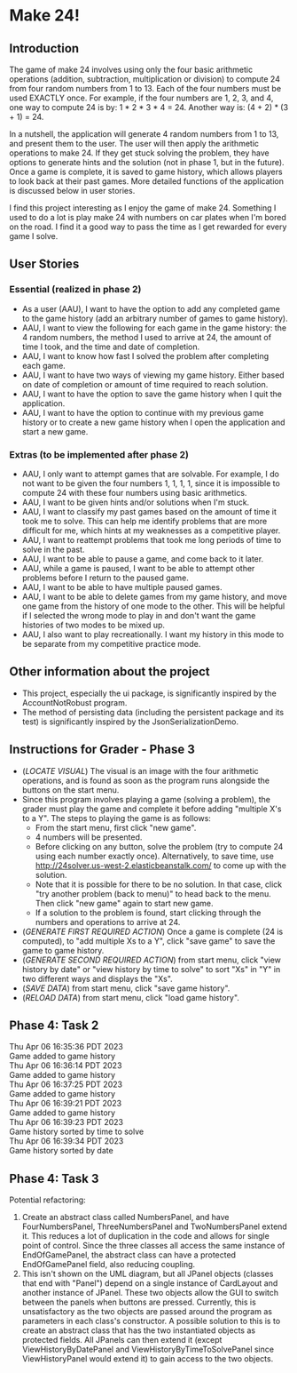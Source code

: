 # Make 24!

## Introduction

The game of make 24 involves using only the four basic arithmetic operations (addition, subtraction, multiplication or
division) to compute 24 from four random numbers from 1 to 13. Each of the four numbers must be used EXACTLY once.
For example, if the four numbers are 1, 2, 3, and 4, one way to compute 24 is by: 1 * 2 * 3 * 4 = 24. Another way is:
(4 + 2) * (3 + 1) = 24.

In a nutshell, the application will generate 4 random numbers from 1 to 13, and present them to the user. The user will
then apply the arithmetic operations to make 24. If they get stuck solving the problem, they have options to generate
hints and the solution (not in phase 1, but in the future). Once a game is complete, it is saved to game history, which
allows players to look back at their past games. More detailed functions of the application is discussed below in user
stories.

I find this project interesting as I enjoy the game of make 24. Something I used to do a lot is play make 24 with
numbers on car plates when I'm bored on the road. I find it a good way to pass the time as I get rewarded for every game
I solve.

## User Stories

### Essential (realized in phase 2)

- As a user (AAU), I want to have the option to add any completed game to the game history (add an arbitrary number of
  games to game history).
- AAU, I want to view the following for each game in the game history: the 4 random numbers, the method I used to arrive
  at 24, the amount of time I took, and the time and date of completion.
- AAU, I want to know how fast I solved the problem after completing each game.
- AAU, I want to have two ways of viewing my game history. Either based on date of completion or amount of time
  required to reach solution.
- AAU, I want to have the option to save the game history when I quit the application.
- AAU, I want to have the option to continue with my previous game history or to create a new game history when I open
  the application and start a new game.

### Extras (to be implemented after phase 2)

- AAU, I only want to attempt games that are solvable. For example, I do not want to be given the four
  numbers 1, 1, 1, 1, since it is impossible to compute 24 with these four numbers using basic arithmetics.
- AAU, I want to be given hints and/or solutions when I'm stuck.
- AAU, I want to classify my past games based on the amount of time it took me to solve. This can help me identify
  problems that are more difficult for me, which hints at my weaknesses as a competitive player.
- AAU, I want to reattempt problems that took me long periods of time to solve in the past.
- AAU, I want to be able to pause a game, and come back to it later.
- AAU, while a game is paused, I want to be able to attempt other problems before I return to the paused game.
- AAU, I want to be able to have multiple paused games.
- AAU, I want to be able to delete games from my game history, and move one game from the history of one mode to the
  other. This will be helpful if I selected the wrong mode to play in and don't want the game histories of two modes to
  be mixed up.
- AAU, I also want to play recreationally. I want my history in this mode to be separate from my competitive practice
  mode.

## Other information about the project

- This project, especially the ui package, is significantly inspired by the AccountNotRobust program.
- The method of persisting data (including the persistent package and its test) is significantly inspired by the
  JsonSerializationDemo.

## Instructions for Grader - Phase 3

- (*LOCATE VISUAL*) The visual is an image with the four arithmetic operations, and is found as soon as the program runs
  alongside the
  buttons on the start menu.
- Since this program involves playing a game (solving a problem), the grader must play the game and complete it
  before adding "multiple X's to a Y". The steps to playing the game is as follows:
    - From the start menu, first click "new game".
    - 4 numbers will be presented.
    - Before clicking on any button, solve the problem (try to compute 24 using each number exactly once).
      Alternatively, to save time, use http://24solver.us-west-2.elasticbeanstalk.com/ to come up with the solution.
    - Note that it is possible for there to be no solution. In that case, click "try another problem (back to menu)" to
      head back to the menu. Then click "new game" again to start new game.
    - If a solution to the problem is found, start clicking through the numbers and operations to arrive at 24.
- (*GENERATE FIRST REQUIRED ACTION*) Once a game is complete (24 is computed), to "add multiple Xs to a Y", click "save
  game" to save the game to game history.
- (*GENERATE SECOND REQUIRED ACTION*) from start menu, click "view history by date" or "view history by time to solve"
  to sort "Xs" in "Y" in two different ways and displays the "Xs".
- (*SAVE DATA*) from start menu, click "save game history".
- (*RELOAD DATA*) from start menu, click "load game history".

## Phase 4: Task 2

Thu Apr 06 16:35:36 PDT 2023\
Game added to game history\
Thu Apr 06 16:36:14 PDT 2023\
Game added to game history\
Thu Apr 06 16:37:25 PDT 2023\
Game added to game history\
Thu Apr 06 16:39:21 PDT 2023\
Game added to game history\
Thu Apr 06 16:39:23 PDT 2023\
Game history sorted by time to solve\
Thu Apr 06 16:39:34 PDT 2023\
Game history sorted by date

## Phase 4: Task 3

Potential refactoring:

1. Create an abstract class called NumbersPanel, and have FourNumbersPanel, ThreeNumbersPanel and TwoNumbersPanel extend
   it. This reduces a lot of duplication in the code and allows for single point of control. Since the three classes all
   access the same instance of EndOfGamePanel, the abstract class can have a protected EndOfGamePanel field, also
   reducing coupling.
2. This isn't shown on the UML diagram, but all JPanel objects (classes that end with "Panel") depend on a single
   instance of CardLayout and another instance of JPanel. These two objects allow the GUI to switch between the panels
   when buttons are pressed. Currently, this is unsatisfactory as the two objects are passed around the program as
   parameters in each class's constructor. A possible solution to this is to create an abstract class that has the two
   instantiated objects as protected fields. All JPanels can then extend it (except ViewHistoryByDatePanel and
   ViewHistoryByTimeToSolvePanel since ViewHistoryPanel would extend it) to gain access to the two objects. 